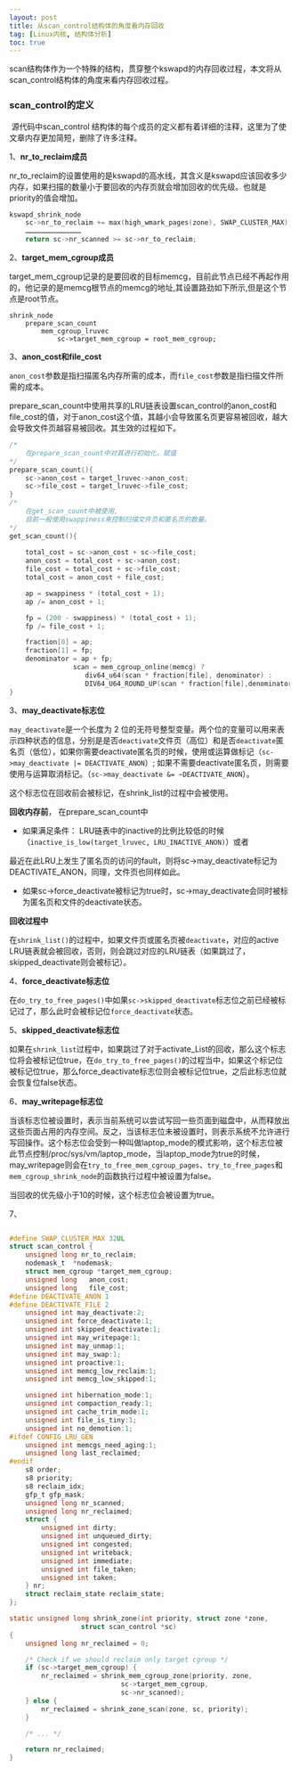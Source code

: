 ```yaml
---
layout: post
title: 从scan_control结构体的角度看内存回收
tag: [Linux内核, 结构体分析]
toc: true
---
```


scan结构体作为一个特殊的结构，贯穿整个kswapd的内存回收过程，本文将从scan_control结构体的角度来看内存回收过程。

### scan_control的定义

​		源代码中scan_control 结构体的每个成员的定义都有着详细的注释，这里为了使文章内存更加简短，删除了许多注释。

1、**nr_to_reclaim成员**

nr_to_reclaim的设置使用的是kswapd的高水线，其含义是kswapd应该回收多少内存，如果扫描的数量小于要回收的内存页就会增加回收的优先级。也就是priority的值会增加。

```c
kswapd_shrink_node
	sc->nr_to_reclaim += max(high_wmark_pages(zone), SWAP_CLUSTER_MAX);
	……………………………………
	return sc->nr_scanned >= sc->nr_to_reclaim;
```

2、**target_mem_cgroup成员**

target_mem_cgroup记录的是要回收的目标memcg，目前此节点已经不再起作用的，他记录的是memcg根节点的memcg的地址,其设置路劲如下所示,但是这个节点是root节点。

```
shrink_node
	prepare_scan_count
		mem_cgroup_lruvec
			sc->target_mem_cgroup = root_mem_cgroup;
```

3、**anon_cost和file_cost**

​		`anon_cost`参数是指扫描匿名内存所需的成本，而`file_cost`参数是指扫描文件所需的成本。

 prepare_scan_count中使用共享的LRU链表设置scan_control的anon_cost和file_cost的值，对于anon_cost这个值，其越小会导致匿名页更容易被回收，越大会导致文件页越容易被回收。其生效的过程如下。

```c
/*
	在prepare_scan_count中对其进行初始化，赋值
*/
prepare_scan_count(){
    sc->anon_cost = target_lruvec->anon_cost;
	sc->file_cost = target_lruvec->file_cost;
}
/*
	在get_scan_count中被使用,
	目前一般使用swappiness来控制扫描文件页和匿名页的数量。
*/
get_scan_count(){
    
    total_cost = sc->anon_cost + sc->file_cost;
	anon_cost = total_cost + sc->anon_cost;
	file_cost = total_cost + sc->file_cost;
	total_cost = anon_cost + file_cost;

	ap = swappiness * (total_cost + 1);
	ap /= anon_cost + 1;

	fp = (200 - swappiness) * (total_cost + 1);
	fp /= file_cost + 1;

	fraction[0] = ap;
	fraction[1] = fp;
	denominator = ap + fp;
    			scan = mem_cgroup_online(memcg) ?
			       div64_u64(scan * fraction[file], denominator) :
			       DIV64_U64_ROUND_UP(scan * fraction[file],denominator);
}
```

3、**may_deactivate标志位**

 `may_deactivate`是一个长度为 2 位的无符号整型变量。两个位的变量可以用来表示四种状态的信息，分别是是否`deactivate`文件页（高位）和是否`deactivate`匿名页（低位），如果你需要deactivate匿名页的时候，使用或运算做标记（`sc->may_deactivate |= DEACTIVATE_ANON`）; 如果不需要deactivate匿名页，则需要使用与运算取消标记。（`sc->may_deactivate &= ~DEACTIVATE_ANON`）。

这个标志位在回收前会被标记，在shrink_list的过程中会被使用。

**回收内存前**， 在prepare_scan_count中

- 如果满足条件： LRU链表中的inactive的比例比较低的时候（`inactive_is_low(target_lruvec, LRU_INACTIVE_ANON)`）或者

最近在此LRU上发生了匿名页的访问的fault，则将sc->may_deactivate标记为DEACTIVATE_ANON，同理，文件页也同样如此。

- 如果sc->force_deactivate被标记为true时，sc->may_deactivate会同时被标为匿名页和文件的deactivate状态。

**回收过程中**

在`shrink_list()`的过程中，如果文件页或匿名页被`deactivate`，对应的active LRU链表就会被回收，否则，则会跳过对应的LRU链表（如果跳过了，skipped_deactivate则会被标记）。



4、**force_deactivate标志位**

在`do_try_to_free_pages()`中如果`sc->skipped_deactivate`标志位之前已经被标记过了，那么此时会被标记位`force_deactivate`状态。

5、**skipped_deactivate标志位**

如果在`shrink_list`过程中，如果跳过了对于activate_List的回收，那么这个标志位将会被标记位true，在`do_try_to_free_pages()`的过程当中，如果这个标记位被标记位true，那么force_deactivate标志位则会被标记位true，之后此标志位就会恢复位false状态。

6、**may_writepage标志位**

当该标志位被设置时，表示当前系统可以尝试写回一些页面到磁盘中，从而释放出这些页面占用的内存空间。反之，当该标志位未被设置时，则表示系统不允许进行写回操作。这个标志位会受到一种叫做laptop_mode的模式影响，这个标志位被此节点控制/proc/sys/vm/laptop_mode，当laptop_mode为true的时候，may_writepage则会在`try_to_free_mem_cgroup_pages`、`try_to_free_pages`和`mem_cgroup_shrink_node`的函数执行过程中被设置为false。

当回收的优先级小于10的时候，这个标志位会被设置为true。

7、

```c

#define SWAP_CLUSTER_MAX 32UL
struct scan_control {
	unsigned long nr_to_reclaim;
	nodemask_t	*nodemask;
	struct mem_cgroup *target_mem_cgroup;
	unsigned long	anon_cost;
	unsigned long	file_cost;
#define DEACTIVATE_ANON 1
#define DEACTIVATE_FILE 2
	unsigned int may_deactivate:2;
	unsigned int force_deactivate:1;
	unsigned int skipped_deactivate:1;
	unsigned int may_writepage:1;
	unsigned int may_unmap:1;
	unsigned int may_swap:1;
	unsigned int proactive:1;
	unsigned int memcg_low_reclaim:1;
	unsigned int memcg_low_skipped:1;

	unsigned int hibernation_mode:1;
	unsigned int compaction_ready:1;
	unsigned int cache_trim_mode:1;
	unsigned int file_is_tiny:1;
	unsigned int no_demotion:1;
#ifdef CONFIG_LRU_GEN
	unsigned int memcgs_need_aging:1;
	unsigned long last_reclaimed;
#endif
	s8 order;
	s8 priority;
	s8 reclaim_idx;
	gfp_t gfp_mask;
	unsigned long nr_scanned;
	unsigned long nr_reclaimed;
	struct {
		unsigned int dirty;
		unsigned int unqueued_dirty;
		unsigned int congested;
		unsigned int writeback;
		unsigned int immediate;
		unsigned int file_taken;
		unsigned int taken;
	} nr;
	struct reclaim_state reclaim_state;
};
```





```c
static unsigned long shrink_zone(int priority, struct zone *zone,
                  struct scan_control *sc)
{
    unsigned long nr_reclaimed = 0;

    /* Check if we should reclaim only target cgroup */
    if (sc->target_mem_cgroup) {
        nr_reclaimed = shrink_mem_cgroup_zone(priority, zone,
                            sc->target_mem_cgroup,
                            sc->nr_scanned);
    } else {
        nr_reclaimed = shrink_zone_scan(zone, sc, priority);
    }

    /* ... */

    return nr_reclaimed;
}

```

